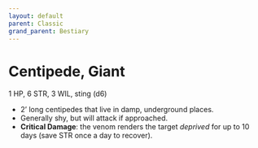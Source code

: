 ```yaml
---
layout: default
parent: Classic
grand_parent: Bestiary
---
```


# Centipede, Giant

1 HP, 6 STR, 3 WIL, sting (d6)

- 2’ long centipedes that live in damp, underground places.
- Generally shy, but will attack if approached. 
- **Critical Damage**: the venom renders the target _deprived_ for up to 10 days (save STR once a day to recover).
